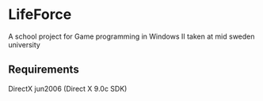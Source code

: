 # LifeForce #
A school project for Game programming in Windows II taken at mid sweden university

## Requirements ##
DirectX jun2006 (Direct X 9.0c SDK)